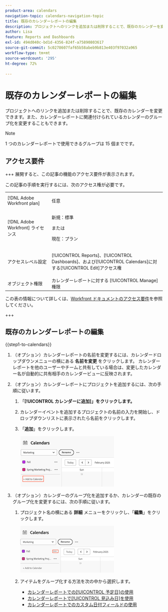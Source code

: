 ```yaml
---
product-area: calendars
navigation-topic: calendars-navigation-topic
title: 既存のカレンダーレポートの編集
description: プロジェクトへのリンクを追加または削除することで、既存のカレンダーを変更できます。また、カレンダーレポートに関連付けられているカレンダーのグループ化を変更することもできます。
author: Lisa
feature: Reports and Dashboards
exl-id: 494d040c-bd1d-4356-824f-a75890803617
source-git-commit: 5c0278607faf65b58abeb9b813e403f97032a965
workflow-type: tm+mt
source-wordcount: '295'
ht-degree: 72%

---
```


# 既存のカレンダーレポートの編集

プロジェクトへのリンクを追加または削除することで、既存のカレンダーを変更できます。また、カレンダーレポートに関連付けられているカレンダーのグループ化を変更することもできます。

>[!NOTE]
>
>1 つのカレンダーレポートで使用できるグループは 15 個までです。

## アクセス要件

+++ 展開すると、この記事の機能のアクセス要件が表示されます。

この記事の手順を実行するには、次のアクセス権が必要です。

<table style="table-layout:auto"> 
 <col> 
 </col> 
 <col> 
 </col> 
 <tbody> 
  <tr> 
   <td role="rowheader">[!DNL Adobe Workfront plan]</td> 
   <td> <p>任意</p> </td> 
  </tr> 
  <tr> 
   <td role="rowheader">[!DNL Adobe Workfront] ライセンス</td> 
   <td><p>新規：標準</p>
       <p>または</p>
       <p>現在：プラン</p></td> 
  </tr> 
  <tr> 
   <td role="rowheader">アクセスレベル設定</td> 
   <td> <p>[!UICONTROL Reports]、[!UICONTROL Dashboards]、および[!UICONTROL Calendars]に対する[!UICONTROL Edit]アクセス権</p></td> 
  </tr> 
  <tr> 
   <td role="rowheader">オブジェクト権限</td> 
   <td>カレンダーレポートに対する [!UICONTROL Manage] 権限</td> 
  </tr> 
 </tbody> 
</table>

この表の情報について詳しくは、[Workfront ドキュメントのアクセス要件](/help/quicksilver/administration-and-setup/add-users/access-levels-and-object-permissions/access-level-requirements-in-documentation.md)を参照してください。

+++


## 既存のカレンダーレポートの編集

{{step1-to-calendars}}

1. （オプション）カレンダーレポートの名前を変更するには、カレンダードロップダウンメニューの横にある **名前を変更** をクリックします。
カレンダーレポートを他のユーザーやチームと共有している場合は、変更したカレンダー名が自動的に共有相手のカレンダービューに反映されます。

1. （オプション）カレンダーレポートにプロジェクトを追加するには、次の手順に従います。
   1. 「**[!UICONTROL カレンダーに追加]」をクリックします。**
   1. カレンダーイベントを追加するプロジェクトの名前の入力を開始し、ドロップダウンリストに表示されたら名前をクリックします。
   1. 「**追加**」をクリックします。

      ![&#x200B; カレンダーへのプロジェクトの追加 &#x200B;](assets/add-a-calendar-project.png)


1. （オプション）カレンダーのグループ化を追加するか、カレンダーの既存のグループ化を変更するには、次の手順に従います。
   1. プロジェクト名の横にある **詳細** メニューをクリックし、「**編集**」をクリックします。

      ![&#x200B; カレンダーでプロジェクトを編集 &#x200B;](assets/edit-project-in-calendar.png)

   1. アイテムをグループ化する方法を次の中から選択します。

      * [カレンダーレポートでの[!UICONTROL 予定日]の使用](../../../reports-and-dashboards/reports/calendars/use-planned-dates.md)
      * [カレンダーレポートで[!UICONTROL 見込み日]を使用](../../../reports-and-dashboards/reports/calendars/use-projected-dates.md)
      * [カレンダーレポートでのカスタム日付フィールドの使用](../../../reports-and-dashboards/reports/calendars/use-custom-dates.md)

